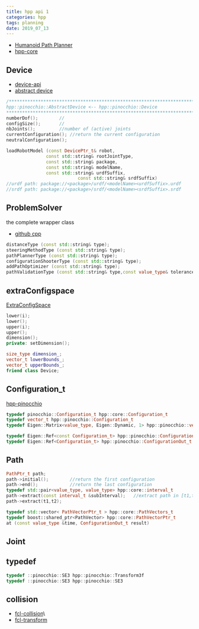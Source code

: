 ```yaml
---
title: hpp api 1
categories: hpp
tags: planning
date: 2019_07_13
---
```


- [Humanoid Path Planner](https://humanoid-path-planner.github.io/hpp-doc/)
- [hpp-core](https://github.com/humanoid-path-planner/hpp-core)
## Device

- [device-api](https://gepettoweb.laas.fr/hpp/hpp-pinocchio/doxygen-html/a00067.html)
- [abstract device](https://gepettoweb.laas.fr/hpp/hpp-pinocchio/doxygen-html/a00061.html)
```c++
/***********************************************************************
hpp::pinocchio::AbstractDevice <-- hpp::pinocchio::Device
************************************************************************/
numberDof();        //
configSize();       //
nbJoints();         //number of (active) joints
currentConfiguration(); //return the current configuration
neutralConfiguration();

loadRobotModel (const DevicePtr_t& robot,
			   const std::string& rootJointType,
			   const std::string& package,
			   const std::string& modelName,
			   const std::string& urdfSuffix,
                           const std::string& srdfSuffix)
//urdf path: package://<package>/urdf/<modelName><urdfSuffix>.urdf 
//srdf path: package://<package>/srdf/<modelName><srdfSuffix>.srdf 


```

## ProblemSolver
the complete wrapper class

- [github cpp](https://github.com/humanoid-path-planner/hpp-core/blob/master/src/problem-solver.cc)

```c++
distanceType (const std::string& type);
steeringMethodType (const std::string& type);
pathPlannerType (const std::string& type);
configurationShooterType (const std::string& type);
addPathOptimizer (const std::string& type);
pathValidationType (const std::string& type,const value_type& tolerance);
```

## extraConfigspace

[ExtraConfigSpace](https://github.com/humanoid-path-planner/hpp-pinocchio/blob/master/include/hpp/pinocchio/extra-config-space.hh)
```c++
lower(i);
lower();
upper(i);
upper();
dimension();
private: setDimension();

size_type dimension_;
vector_t lowerBounds_;
vector_t upperBounds_;
friend class Device;
```


## Configuration_t

[hpp-pinocchio](https://gepettoweb.laas.fr/hpp/hpp-pinocchio/doxygen-html/a00106.html#aa4c05e8989d13ccf9f2d786b50142888)
```c++
typedef pinocchio::Configuration_t hpp::core::Configuration_t
typedef vector_t hpp::pinocchio::Configuration_t
typedef Eigen::Matrix<value_type, Eigen::Dynamic, 1> hpp::pinocchio::vector_t

typedef Eigen::Ref<const Configuration_t> hpp::pinocchio::ConfigurationIn_t
typedef Eigen::Ref<Configuration_t> hpp::pinocchio::ConfigurationOut_t
```

## Path

```c++
PathPtr_t path;
path->initial();        //return the first configuration
path->end();            //return the last configuration
typedef std::pair<value_type, value_type> hpp::core::interval_t
path->extract(const interval_t &subInterval);   //extract path in [t1,t2]
path->extract(t1,t2); 

typedef std::vector< PathVectorPtr_t > hpp::core::PathVectors_t
typedef boost::shared_ptr<PathVector> hpp::core::PathVectorPtr_t
at (const value_type &time, ConfigurationOut_t result) 
```

## Joint


## typedef

```c++
typedef ::pinocchio::SE3 hpp::pinocchio::Transform3f
typedef ::pinocchio::SE3 hpp::pinocchio::SE3

```

## collision

- [fcl-collision](http://docs.ros.org/fuerte/api/fcl/html/classfcl_1_1CollisionObject.html)\
- [fcl-transform](http://docs.ros.org/fuerte/api/fcl/html/classfcl_1_1Transform3f.html)

```c++

```

